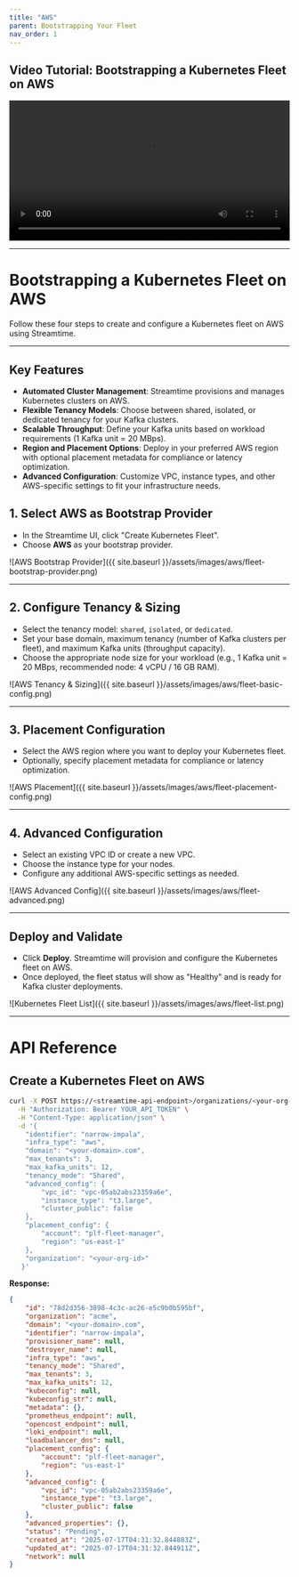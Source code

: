 ```yaml
---
title: "AWS"
parent: Bootstrapping Your Fleet
nav_order: 1
---
```


## Video Tutorial: Bootstrapping a Kubernetes Fleet on AWS

<video class="video-js vjs-theme-city" controls preload="auto" width="640" height="264" data-setup='{}'>
    <source src="{{ '/assets/videos/aws-create.webm' | relative_url }}" type="video/webm">
  Your browser does not support the video tag.
</video>

<style>
    video {
        width: 100%;
        height: auto;       
    }
</style>

<link
  href="https://unpkg.com/video.js@7/dist/video-js.min.css"
  rel="stylesheet"
/>
<link
  href="https://unpkg.com/@videojs/themes@1/dist/city/index.css"
  rel="stylesheet"
/>

--- 

# Bootstrapping a Kubernetes Fleet on AWS

Follow these four steps to create and configure a Kubernetes fleet on AWS using Streamtime.

---

## Key Features

- **Automated Cluster Management**: Streamtime provisions and manages Kubernetes clusters on AWS.
- **Flexible Tenancy Models**: Choose between shared, isolated, or dedicated tenancy for your Kafka clusters.
- **Scalable Throughput**: Define your Kafka units based on workload requirements (1 Kafka unit = 20 MBps).
- **Region and Placement Options**: Deploy in your preferred AWS region with optional placement metadata for compliance or latency optimization.
- **Advanced Configuration**: Customize VPC, instance types, and other AWS-specific settings to fit your infrastructure needs.


## 1. Select AWS as Bootstrap Provider

- In the Streamtime UI, click "Create Kubernetes Fleet".
- Choose **AWS** as your bootstrap provider.

![AWS Bootstrap Provider]({{ site.baseurl }}/assets/images/aws/fleet-bootstrap-provider.png)

---

## 2. Configure Tenancy & Sizing

- Select the tenancy model: `shared`, `isolated`, or `dedicated`.
- Set your base domain, maximum tenancy (number of Kafka clusters per fleet), and maximum Kafka units (throughput capacity).
- Choose the appropriate node size for your workload (e.g., 1 Kafka unit = 20 MBps, recommended node: 4 vCPU / 16 GB RAM).

![AWS Tenancy & Sizing]({{ site.baseurl }}/assets/images/aws/fleet-basic-config.png)

---

## 3. Placement Configuration

- Select the AWS region where you want to deploy your Kubernetes fleet.
- Optionally, specify placement metadata for compliance or latency optimization.

![AWS Placement]({{ site.baseurl }}/assets/images/aws/fleet-placement-config.png)

---

## 4. Advanced Configuration

- Select an existing VPC ID or create a new VPC.
- Choose the instance type for your nodes.
- Configure any additional AWS-specific settings as needed.

![AWS Advanced Config]({{ site.baseurl }}/assets/images/aws/fleet-advanced.png)

---

## Deploy and Validate

- Click **Deploy**. Streamtime will provision and configure the Kubernetes fleet on AWS.
- Once deployed, the fleet status will show as "Healthy" and is ready for Kafka cluster deployments.

![Kubernetes Fleet List]({{ site.baseurl }}/assets/images/aws/fleet-list.png)

---


# API Reference

## Create a Kubernetes Fleet on AWS

```bash
curl -X POST https://<streamtime-api-endpoint>/organizations/<your-org-id>/infrastructure/ \
  -H "Authorization: Bearer YOUR_API_TOKEN" \
  -H "Content-Type: application/json" \
  -d '{
    "identifier": "narrow-impala",
    "infra_type": "aws",
    "domain": "<your-domain>.com",
    "max_tenants": 3,
    "max_kafka_units": 12,
    "tenancy_mode": "Shared",
    "advanced_config": {
        "vpc_id": "vpc-05ab2abs23359a6e",
        "instance_type": "t3.large",
        "cluster_public": false
    },
    "placement_config": {
        "account": "plf-fleet-manager",
        "region": "us-east-1"
    },
    "organization": "<your-org-id>"
   }' 
```

**Response:**
```json
{
    "id": "78d2d356-3898-4c3c-ac26-e5c9b0b595bf",
    "organization": "acme",
    "domain": "<your-domain>.com",
    "identifier": "narrow-impala",
    "provisioner_name": null,
    "destroyer_name": null,
    "infra_type": "aws",
    "tenancy_mode": "Shared",
    "max_tenants": 3,
    "max_kafka_units": 12,
    "kubeconfig": null,
    "kubeconfig_str": null,
    "metadata": {},
    "prometheus_endpoint": null,
    "opencost_endpoint": null,
    "loki_endpoint": null,
    "loadbalancer_dns": null,
    "placement_config": {
        "account": "plf-fleet-manager",
        "region": "us-east-1"
    },
    "advanced_config": {
        "vpc_id": "vpc-05ab2abs23359a6e",
        "instance_type": "t3.large",
        "cluster_public": false
    },
    "advanced_properties": {},
    "status": "Pending",
    "created_at": "2025-07-17T04:31:32.844883Z",
    "updated_at": "2025-07-17T04:31:32.844911Z",
    "network": null
}
```
